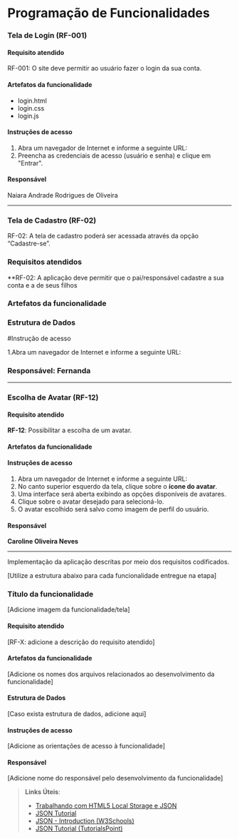 # Programação de Funcionalidades

### Tela de Login (RF-001)

#### Requisito atendido 

RF-001: O site deve permitir ao usuário fazer o login da sua conta.

#### Artefatos da funcionalidade

- login.html
- login.css
- login.js

#### Instruções de acesso

1.	Abra um navegador de Internet e informe a seguinte URL:
2.	Preencha as credenciais de acesso (usuário e senha) e clique em "Entrar".
   
#### Responsável
Naiara Andrade Rodrigues de Oliveira
<hr>



### Tela de Cadastro (RF-02)

RF-02: A tela de cadastro poderá ser acessada através da opção “Cadastre-se”. 

### Requisitos atendidos 

**RF-02: A aplicação deve permitir que o pai/responsável cadastre a sua conta e a de seus filhos

### Artefatos da funcionalidade

### Estrutura de Dados

#Instrução de acesso

1.Abra um navegador de Internet e informe a seguinte URL:


### Responsável: Fernanda

<hr>


### Escolha de Avatar (RF-12)

#### Requisito atendido

**RF-12**: Possibilitar a escolha de um avatar.

#### Artefatos da funcionalidade

#### Instruções de acesso
1. Abra um navegador de Internet e informe a seguinte URL:   
2. No canto superior esquerdo da tela, clique sobre o **ícone do avatar**.
3. Uma interface será aberta exibindo as opções disponíveis de avatares.  
4. Clique sobre o avatar desejado para selecioná-lo.  
5. O avatar escolhido será salvo como imagem de perfil do usuário.  

#### Responsável

**Caroline Oliveira Neves**

<hr>

Implementação da aplicação descritas por meio dos requisitos codificados. 

[Utilize a estrutura abaixo para cada funcionalidade entregue na etapa]

### Título da funcionalidade

[Adicione imagem da funcionalidade/tela]


#### Requisito atendido

[RF-X: adicione a descrição do requisito atendido]


#### Artefatos da funcionalidade

[Adicione os nomes dos arquivos relacionados ao desenvolvimento da funcionalidade]


#### Estrutura de Dados

[Caso exista estrutura de dados, adicione aqui]


#### Instruções de acesso

[Adicione as orientações de acesso à funcionalidade]


#### Responsável

[Adicione nome do responsável pelo desenvolvimento da funcionalidade]




> **Links Úteis**:
> - [Trabalhando com HTML5 Local Storage e JSON](https://www.devmedia.com.br/trabalhando-com-html5-local-storage-e-json/29045)
> - [JSON Tutorial](https://www.w3resource.com/JSON)
> - [JSON - Introduction (W3Schools)](https://www.w3schools.com/js/js_json_intro.asp)
> - [JSON Tutorial (TutorialsPoint)](https://www.tutorialspoint.com/json/index.htm)


